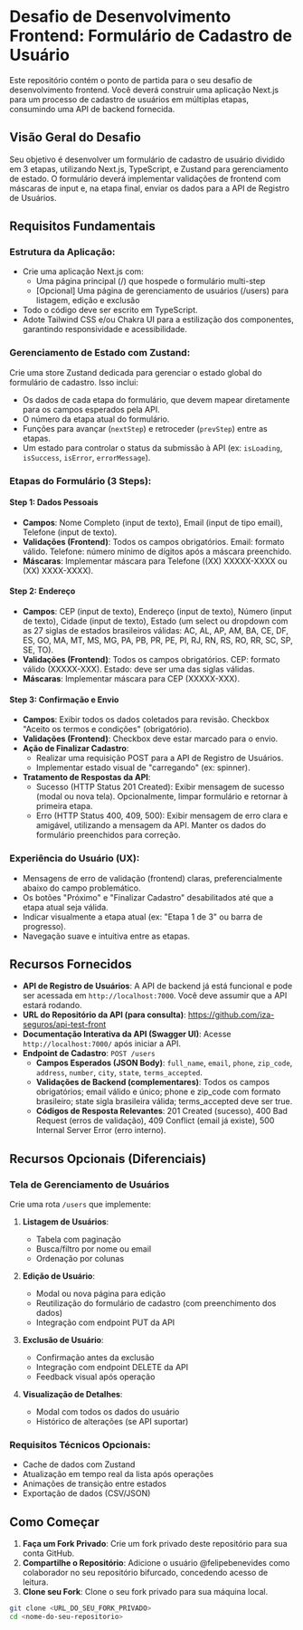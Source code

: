# Desafio de Desenvolvimento Frontend: Formulário de Cadastro de Usuário

Este repositório contém o ponto de partida para o seu desafio de desenvolvimento frontend. Você deverá construir uma aplicação Next.js para um processo de cadastro de usuários em múltiplas etapas, consumindo uma API de backend fornecida.

## Visão Geral do Desafio

Seu objetivo é desenvolver um formulário de cadastro de usuário dividido em 3 etapas, utilizando Next.js, TypeScript, e Zustand para gerenciamento de estado. O formulário deverá implementar validações de frontend com máscaras de input e, na etapa final, enviar os dados para a API de Registro de Usuários.

## Requisitos Fundamentais

### Estrutura da Aplicação:

- Crie uma aplicação Next.js com:
  - Uma página principal (/) que hospede o formulário multi-step
  - [Opcional] Uma página de gerenciamento de usuários (/users) para listagem, edição e exclusão
- Todo o código deve ser escrito em TypeScript.
- Adote Tailwind CSS e/ou Chakra UI para a estilização dos componentes, garantindo responsividade e acessibilidade.

### Gerenciamento de Estado com Zustand:

Crie uma store Zustand dedicada para gerenciar o estado global do formulário de cadastro. Isso inclui:

- Os dados de cada etapa do formulário, que devem mapear diretamente para os campos esperados pela API.
- O número da etapa atual do formulário.
- Funções para avançar (`nextStep`) e retroceder (`prevStep`) entre as etapas.
- Um estado para controlar o status da submissão à API (ex: `isLoading`, `isSuccess`, `isError`, `errorMessage`).

### Etapas do Formulário (3 Steps):

#### Step 1: Dados Pessoais

- **Campos**: Nome Completo (input de texto), Email (input de tipo email), Telefone (input de texto).
- **Validações (Frontend)**: Todos os campos obrigatórios. Email: formato válido. Telefone: número mínimo de dígitos após a máscara preenchido.
- **Máscaras**: Implementar máscara para Telefone ((XX) XXXXX-XXXX ou (XX) XXXX-XXXX).

#### Step 2: Endereço

- **Campos**: CEP (input de texto), Endereço (input de texto), Número (input de texto), Cidade (input de texto), Estado (um select ou dropdown com as 27 siglas de estados brasileiros válidas: AC, AL, AP, AM, BA, CE, DF, ES, GO, MA, MT, MS, MG, PA, PB, PR, PE, PI, RJ, RN, RS, RO, RR, SC, SP, SE, TO).
- **Validações (Frontend)**: Todos os campos obrigatórios. CEP: formato válido (XXXXX-XXX). Estado: deve ser uma das siglas válidas.
- **Máscaras**: Implementar máscara para CEP (XXXXX-XXX).

#### Step 3: Confirmação e Envio

- **Campos**: Exibir todos os dados coletados para revisão. Checkbox "Aceito os termos e condições" (obrigatório).
- **Validações (Frontend)**: Checkbox deve estar marcado para o envio.
- **Ação de Finalizar Cadastro**:
  - Realizar uma requisição POST para a API de Registro de Usuários.
  - Implementar estado visual de "carregando" (ex: spinner).
- **Tratamento de Respostas da API**:
  - Sucesso (HTTP Status 201 Created): Exibir mensagem de sucesso (modal ou nova tela). Opcionalmente, limpar formulário e retornar à primeira etapa.
  - Erro (HTTP Status 400, 409, 500): Exibir mensagem de erro clara e amigável, utilizando a mensagem da API. Manter os dados do formulário preenchidos para correção.

### Experiência do Usuário (UX):

- Mensagens de erro de validação (frontend) claras, preferencialmente abaixo do campo problemático.
- Os botões "Próximo" e "Finalizar Cadastro" desabilitados até que a etapa atual seja válida.
- Indicar visualmente a etapa atual (ex: "Etapa 1 de 3" ou barra de progresso).
- Navegação suave e intuitiva entre as etapas.

## Recursos Fornecidos

- **API de Registro de Usuários**: A API de backend já está funcional e pode ser acessada em `http://localhost:7000`. Você deve assumir que a API estará rodando.
- **URL do Repositório da API (para consulta)**: https://github.com/iza-seguros/api-test-front
- **Documentação Interativa da API (Swagger UI)**: Acesse `http://localhost:7000/` após iniciar a API.
- **Endpoint de Cadastro**: `POST /users`
  - **Campos Esperados (JSON Body)**: `full_name`, `email`, `phone`, `zip_code`, `address`, `number`, `city`, `state`, `terms_accepted`.
  - **Validações de Backend (complementares)**: Todos os campos obrigatórios; email válido e único; phone e zip_code com formato brasileiro; state sigla brasileira válida; terms_accepted deve ser true.
  - **Códigos de Resposta Relevantes**: 201 Created (sucesso), 400 Bad Request (erros de validação), 409 Conflict (email já existe), 500 Internal Server Error (erro interno).

## Recursos Opcionais (Diferenciais)

### Tela de Gerenciamento de Usuários

Crie uma rota `/users` que implemente:

1. **Listagem de Usuários**:

   - Tabela com paginação
   - Busca/filtro por nome ou email
   - Ordenação por colunas

2. **Edição de Usuário**:

   - Modal ou nova página para edição
   - Reutilização do formulário de cadastro (com preenchimento dos dados)
   - Integração com endpoint PUT da API

3. **Exclusão de Usuário**:

   - Confirmação antes da exclusão
   - Integração com endpoint DELETE da API
   - Feedback visual após operação

4. **Visualização de Detalhes**:
   - Modal com todos os dados do usuário
   - Histórico de alterações (se API suportar)

### Requisitos Técnicos Opcionais:

- Cache de dados com Zustand
- Atualização em tempo real da lista após operações
- Animações de transição entre estados
- Exportação de dados (CSV/JSON)

## Como Começar

1. **Faça um Fork Privado**: Crie um fork privado deste repositório para sua conta GitHub.
2. **Compartilhe o Repositório**: Adicione o usuário @felipebenevides como colaborador no seu repositório bifurcado, concedendo acesso de leitura.
3. **Clone seu Fork**: Clone o seu fork privado para sua máquina local.

```bash
git clone <URL_DO_SEU_FORK_PRIVADO>
cd <nome-do-seu-repositorio>
```
